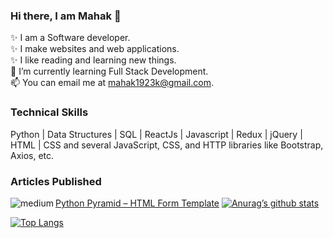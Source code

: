 ### Hi there, I am Mahak 👋
✨ I am a Software developer.\
✨ I make websites and web applications.\
✨ I like reading and learning new things.\
🌱 I’m currently learning Full Stack Development.\
📫 You can email me at mahak1923k@gmail.com. 
### Technical Skills
Python | Data Structures | SQL | ReactJs | Javascript | Redux | jQuery | HTML | CSS and several JavaScript, CSS, and HTTP libraries like Bootstrap, Axios, etc.
### Articles Published
<img align="left" alt="medium" src="[https://img.shields.io/badge/medium-%2312100E.svg?&style=for-the-badge&logo=medium&logoColor=white]" />[Python Pyramid – HTML Form Template](https://www.geeksforgeeks.org/python-pyramid-html-form-template)
[![Anurag’s github stats](https://github-readme-stats.vercel.app/api?username=mahak-23)](https://github.com/mahak-23)

[![Top Langs](https://github-readme-stats.vercel.app/api/top-langs/?username=mahak-23&layout=compact)](https://github.com/mahak-23)

